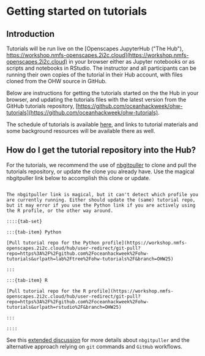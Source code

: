 # Getting started on tutorials

## Introduction

Tutorials will be run live on the [Openscapes JupyterHub ("The Hub"), https://workshop.nmfs-openscapes.2i2c.cloud](https://workshop.nmfs-openscapes.2i2c.cloud) in your browser either as Jupyter notebooks or as scripts and notebooks in RStudio. The instructor and all participants can be running their own copies of the tutorial in their Hub account, with files cloned from the OHW source in GitHub.

Below are instructions for getting the tutorials started on the the Hub in your browser, and updating the tutorials files with the latest version from the GitHub tutorials repository, [https://github.com/oceanhackweek/ohw-tutorials](https://github.com/oceanhackweek/ohw-tutorials).

The schedule of tutorials is available [here](../../ohw25/schedule.md), and links to tutorial materials and some background resources will be available there as well.

## How do I get the tutorial repository into the Hub?

For the tutorials, we recommend the use of [nbgitpuller](https://jupyterhub.github.io/nbgitpuller/) to clone and pull the tutorials repository, or update the clone you already have. Use the magical nbgitpuller link below to accomplish this clone or update.

```{admonition} Pull tutorial repo via the magic of nbgitpuller

The nbgitpuller link is magical, but it can't detect which profile you are currently running. Either should update the (same) tutorial repo, but it may error if you use the Python link if you are actively using the R profile, or the other way around.

::::{tab-set}

:::{tab-item} Python

[Pull tutorial repo for the Python profile](https://workshop.nmfs-openscapes.2i2c.cloud/hub/user-redirect/git-pull?repo=https%3A%2F%2Fgithub.com%2Foceanhackweek%2Fohw-tutorials&urlpath=lab%2Ftree%2Fohw-tutorials%2F&branch=OHW25)

:::

:::{tab-item} R

[Pull tutorial repo for the R profile](https://workshop.nmfs-openscapes.2i2c.cloud/hub/user-redirect/git-pull?repo=https%3A%2F%2Fgithub.com%2Foceanhackweek%2Fohw-tutorials&urlpath=rstudio%2F&branch=OHW25)

:::

::::

```

See this [extended discussion](../prep/jupyterhub.md#how-do-i-get-the-tutorial-repository) for more details about `nbgitpuller` and the alternative approach relying on `git` commands and `GitHub` workflows.
